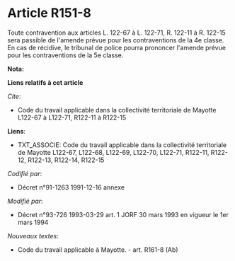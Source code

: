 # Article R151-8

Toute contravention aux articles L. 122-67 à L. 122-71, R. 122-11 à R. 122-15 sera passible de l'amende prévue pour les
contraventions de la 4e classe. En cas de récidive, le tribunal de police pourra prononcer l'amende prévue pour les
contraventions de la 5e classe.

**Nota:**



**Liens relatifs à cet article**

_Cite_:

  - Code du travail applicable dans la collectivité territoriale de Mayotte L122-67 à L122-71, R122-11 à R122-15

**Liens**:

  - TXT_ASSOCIE: Code du travail applicable dans la collectivité territoriale de Mayotte L122-67, L122-68, L122-69, L122-70, L122-71, R122-11, R122-12, R122-13, R122-14, R122-15

_Codifié par_:

  - Décret n°91-1263 1991-12-16 annexe

_Modifié par_:

  - Décret n°93-726 1993-03-29 art. 1 JORF 30 mars 1993 en vigueur le 1er mars 1994

_Nouveaux textes_:

  - Code du travail applicable à Mayotte. - art. R161-8 (Ab)
